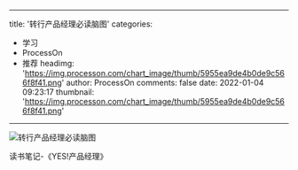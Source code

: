 
---
title: '转行产品经理必读脑图'
categories: 
 - 学习
 - ProcessOn
 - 推荐
headimg: 'https://img.processon.com/chart_image/thumb/5955ea9de4b0de9c566f8f41.png'
author: ProcessOn
comments: false
date: 2022-01-04 09:23:17
thumbnail: 'https://img.processon.com/chart_image/thumb/5955ea9de4b0de9c566f8f41.png'
---

<div>   
<img class="thumb" alt="转行产品经理必读脑图" src="https://img.processon.com/chart_image/thumb/5955ea9de4b0de9c566f8f41.png" referrerpolicy="no-referrer">
<p>读书笔记-《YES!产品经理》</p>  
</div>
            